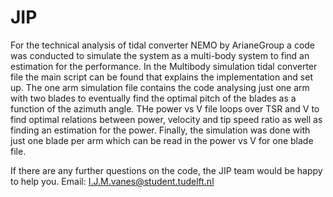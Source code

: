 # JIP

For the technical analysis of tidal converter NEMO by ArianeGroup a code was conducted to simulate the system as a multi-body system to find an estimation for the performance. In the Multibody simulation tidal converter file the main script can be found that explains the implementation and set up. The one arm simulation file contains the code analysing just one arm with two blades to eventually find the optimal pitch of the blades as a function of the azimuth angle. THe power vs V file loops over TSR and V to find optimal relations between power, velocity and tip speed ratio as well as finding an estimation for the power. Finally, the simulation was done with just one blade per arm which can be read in the power vs V for one blade file. 

If there are any further questions on the code, the JIP team would be happy to help you. 
Email: I.J.M.vanes@student.tudelft.nl
